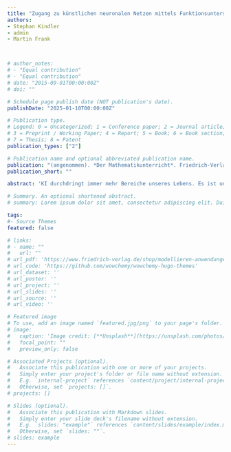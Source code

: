 ```yaml
---
title: "Zugang zu künstlichen neuronalen Netzen mittels Funktionsuntersuchung"
authors:
- Stephan Kindler
- admin
- Martin Frank



# author_notes:
# - "Equal contribution"
# - "Equal contribution"
# date: "2015-09-01T00:00:00Z"
# doi: ""

# Schedule page publish date (NOT publication's date).
publishDate: "2025-01-10T00:00:00Z"

# Publication type.
# Legend: 0 = Uncategorized; 1 = Conference paper; 2 = Journal article;
# 3 = Preprint / Working Paper; 4 = Report; 5 = Book; 6 = Book section;
# 7 = Thesis; 8 = Patent
publication_types: ["2"]

# Publication name and optional abbreviated publication name.
publication: "(angenommen). *Der Mathematikunterricht*. Friedrich-Verlag" # "*Journal of Source Themes, 1*(1)"
publication_short: ""

abstract: 'KI durchdringt immer mehr Bereiche unseres Lebens. Es ist unerlässlich, dass Schüler:innen ein umfassendes Verständnis der Funktionsweise dieser Technologie erwerben, um das Potenzial verantwortungsvoll zu nutzen und Grenzen und Gefahren reflektiert einschätzen zu können. Die Förderung von AI Literacy geht über den Informatikunterricht hinaus und wird zur Aufgabe des gesamten Schulsystems. Aufgrund der zentralen Rolle der Mathematik bei der Entwicklung von KI-Systemen kann der Mathematikunterricht einen wesentlichen Beitrag leisten. So sind die Grundbausteine künstlicher neuronaler Netze einfache mathematische Funktionen, welche vielfach verkettet sind. Durch die Analyse solcher Funktionen kann der Mathematikunterricht wesentlich zum Verständnis und zur Entmystifizierung von allgegenwärtigen KI-Anwendungen beitragen.'

# Summary. An optional shortened abstract.
# summary: Lorem ipsum dolor sit amet, consectetur adipiscing elit. Duis posuere tellus ac convallis placerat. Proin tincidunt magna sed ex sollicitudin condimentum.

tags:
#- Source Themes
featured: false

# links:
# - name: ""
#   url: ""
# url_pdf: 'https://www.friedrich-verlag.de/shop/modellieren-anwendungen-realitaetsbezug-524229'
# url_code: 'https://github.com/wowchemy/wowchemy-hugo-themes'
# url_dataset: ''
# url_poster: ''
# url_project: ''
# url_slides: ''
# url_source: ''
# url_video: ''

# Featured image
# To use, add an image named `featured.jpg/png` to your page's folder. 
# image:
#   caption: 'Image credit: [**Unsplash**](https://unsplash.com/photos/jdD8gXaTZsc)'
#   focal_point: ""
#   preview_only: false

# Associated Projects (optional).
#   Associate this publication with one or more of your projects.
#   Simply enter your project's folder or file name without extension.
#   E.g. `internal-project` references `content/project/internal-project/index.md`.
#   Otherwise, set `projects: []`.
# projects: []

# Slides (optional).
#   Associate this publication with Markdown slides.
#   Simply enter your slide deck's filename without extension.
#   E.g. `slides: "example"` references `content/slides/example/index.md`.
#   Otherwise, set `slides: ""`.
# slides: example
---
```


<!-- {{% callout note %}}
Click the *Cite* button above to demo the feature to enable visitors to import publication metadata into their reference management software.
{{% /callout %}}

{{% callout note %}}
Create your slides in Markdown - click the *Slides* button to check out the example.
{{% /callout %}}

Supplementary notes can be added here, including [code, math, and images](https://wowchemy.com/docs/writing-markdown-latex/). -->

